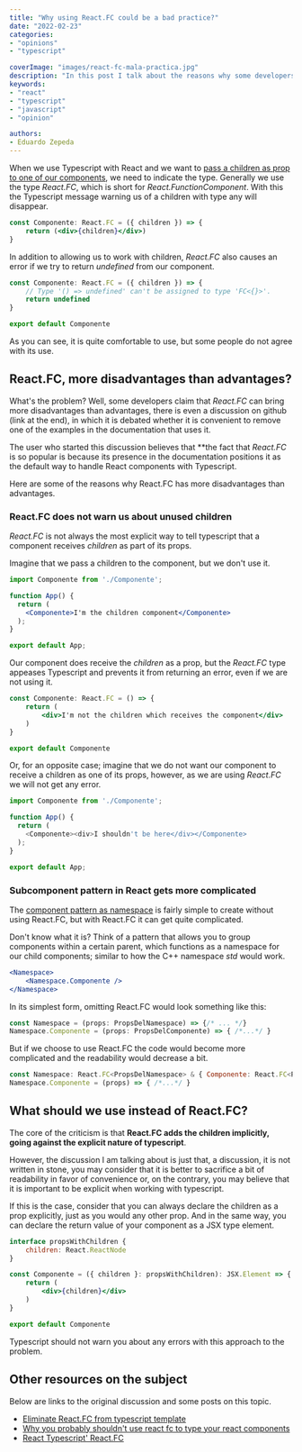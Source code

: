 ```yaml
---
title: "Why using React.FC could be a bad practice?"
date: "2022-02-23"
categories:
- "opinions"
- "typescript"

coverImage: "images/react-fc-mala-practica.jpg"
description: "In this post I talk about the reasons why some developers claim that React.FC is a bad practice in React and Typescript."
keywords:
- "react"
- "typescript"
- "javascript"
- "opinion"

authors:
- Eduardo Zepeda
---
```


When we use Typescript with React and we want to [pass a children as prop to one of our components](/en/types-for-react-components-with-children/), we need to indicate the type. Generally we use the type _React.FC_, which is short for _React.FunctionComponent_. With this the Typescript message warning us of a children with type any will disappear.

```jsx
const Componente: React.FC = ({ children }) => {
    return (<div>{children}</div>)
}
```

In addition to allowing us to work with children, _React.FC_ also causes an error if we try to return _undefined_ from our component.

```jsx
const Componente: React.FC = ({ children }) => {
    // Type '() => undefined' can't be assigned to type 'FC<{}>'.
    return undefined
}

export default Componente
```

As you can see, it is quite comfortable to use, but some people do not agree with its use.

## React.FC, more disadvantages than advantages?

What's the problem? Well, some developers claim that _React.FC_ can bring more disadvantages than advantages, there is even a discussion on github (link at the end), in which it is debated whether it is convenient to remove one of the examples in the documentation that uses it.

The user who started this discussion believes that **the fact that _React.FC_ is so popular is because its presence in the documentation positions it as the default way to handle React components with Typescript.

Here are some of the reasons why React.FC has more disadvantages than advantages.

### React.FC does not warn us about unused children

_React.FC_ is not always the most explicit way to tell typescript that a component receives _children_ as part of its props.

Imagine that we pass a children to the component, but we don't use it.

```jsx
import Componente from './Componente';

function App() {
  return (
    <Componente>I'm the children component</Componente>
  );
}

export default App;
```

Our component does receive the _children_ as a prop, but the _React.FC_ type appeases Typescript and prevents it from returning an error, even if we are not using it.

```jsx
const Componente: React.FC = () => {
    return (
        <div>I'm not the children which receives the component</div>
    )
}

export default Componente
```

Or, for an opposite case; imagine that we do not want our component to receive a children as one of its props, however, as we are using _React.FC_ we will not get any error.

```javascript
import Componente from './Componente';

function App() {
  return (
    <Componente><div>I shouldn't be here</div></Componente>
  );
}

export default App;
```

### Subcomponent pattern in React gets more complicated

The [component pattern as namespace](https://medium.com/@kunukn_95852/react-components-with-namespace-f3d169feaf91) is fairly simple to create without using React.FC, but with React.FC it can get quite complicated.

Don't know what it is? Think of a pattern that allows you to group components within a certain parent, which functions as a namespace for our child components; similar to how the C++ namespace _std_ would work.

```jsx
<Namespace>
    <Namespace.Componente />
</Namespace>
```

In its simplest form, omitting React.FC would look something like this:

```jsx
const Namespace = (props: PropsDelNamespace) => {/* ... */}
Namespace.Componente = (props: PropsDelComponente) => { /*...*/ }
```

But if we choose to use React.FC the code would become more complicated and the readability would decrease a bit.

```jsx
const Namespace: React.FC<PropsDelNamespace> & { Componente: React.FC<PropsDelComponente> } = (props) => {/* ... */ }
Namespace.Componente = (props) => { /*...*/ }
```

## What should we use instead of React.FC?

The core of the criticism is that **React.FC adds the children implicitly, going against the explicit nature of typescript**.

However, the discussion I am talking about is just that, a discussion, it is not written in stone, you may consider that it is better to sacrifice a bit of readability in favor of convenience or, on the contrary, you may believe that it is important to be explicit when working with typescript.

If this is the case, consider that you can always declare the children as a prop explicitly, just as you would any other prop. And in the same way, you can declare the return value of your component as a JSX type element.

```jsx
interface propsWithChildren {
    children: React.ReactNode
}

const Componente = ({ children }: propsWithChildren): JSX.Element => {
    return (
        <div>{children}</div>
    )
}

export default Componente
```

Typescript should not warn you about any errors with this approach to the problem.

## Other resources on the subject

Below are links to the original discussion and some posts on this topic.

* [Eliminate React.FC from typescript template](https://github.com/facebook/create-react-app/pull/8177)
* [Why you probably shouldn't use react fc to type your react components](https://medium.com/raccoons-group/why-you-probably-shouldnt-use-react-fc-to-type-your-react-components-37ca1243dd13)
* [React Typescript' React.FC](https://www.harrymt.com/blog/2020/05/20/react-typescript-react-fc.html)